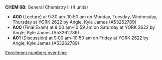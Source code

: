 **CHEM 6B**: General Chemistry II (4 units)

- **A00** (Lecture) at 9:30 am–10:50 am on Monday, Tuesday, Wednesday, Thursday at YORK 2622 by Angle, Kyle James (A53262789)
- **A00** (Final Exam) at 8:00 am–10:59 am on Saturday at YORK 2622 by Angle, Kyle James (A53262789)
- **A01** (Discussion) at 9:00 am–10:50 am on Friday at YORK 2622 by Angle, Kyle James (A53262789)

[Enrollment numbers over time](./CHEM6B.tsv)
